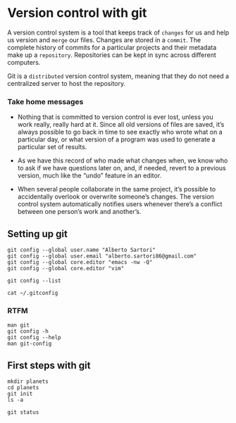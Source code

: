 # Version control with git

A version control system is a tool that keeps track of `changes` for
us and help us version and `merge` our files. Changes are stored in a
`commit`. The complete history of commits for a particular projects
and their metadata make up a `repository`. Repositories can be kept in
sync across different computers.

Git is a `distributed` version control system, meaning that they do
not need a centralized server to host the repository.

### Take home messages

- Nothing that is committed to version control is ever lost, unless
  you work really, really hard at it. Since all old versions of files
  are saved, it’s always possible to go back in time to see exactly
  who wrote what on a particular day, or what version of a program was
  used to generate a particular set of results.

- As we have this record of who made what changes when, we know who to
  ask if we have questions later on, and, if needed, revert to a
  previous version, much like the “undo” feature in an editor.

- When several people collaborate in the same project, it’s possible
  to accidentally overlook or overwrite someone’s changes. The version
  control system automatically notifies users whenever there’s a
  conflict between one person’s work and another’s.


## Setting up git

	git config --global user.name "Alberto Sartori"
	git config --global user.email "alberto.sartori86@gmail.com"
	git config --global core.editor "emacs -nw -Q"
	git config --global core.editor "vim"
	
	git config --list

	cat ~/.gitconfig

### RTFM

	man git
	git config -h
	git config --help
	man git-config


## First steps with git

	mkdir planets
	cd planets
	git init
	ls -a
	
	git status
	
